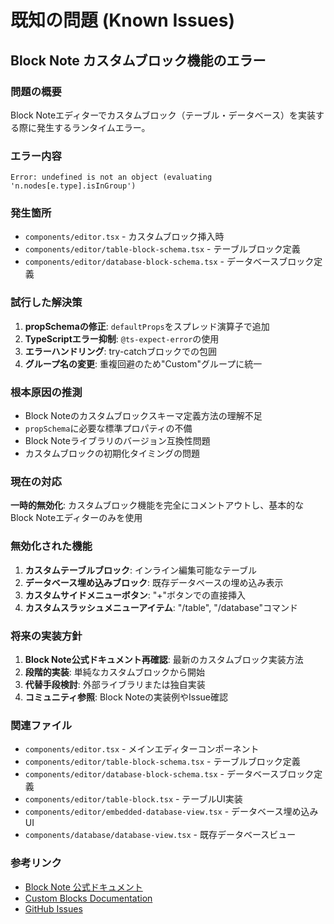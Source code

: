 # 既知の問題 (Known Issues)

## Block Note カスタムブロック機能のエラー

### 問題の概要
Block Noteエディターでカスタムブロック（テーブル・データベース）を実装する際に発生するランタイムエラー。

### エラー内容
```
Error: undefined is not an object (evaluating 'n.nodes[e.type].isInGroup')
```

### 発生箇所
- `components/editor.tsx` - カスタムブロック挿入時
- `components/editor/table-block-schema.tsx` - テーブルブロック定義
- `components/editor/database-block-schema.tsx` - データベースブロック定義

### 試行した解決策
1. **propSchemaの修正**: `defaultProps`をスプレッド演算子で追加
2. **TypeScriptエラー抑制**: `@ts-expect-error`の使用
3. **エラーハンドリング**: try-catchブロックでの包囲
4. **グループ名の変更**: 重複回避のため"Custom"グループに統一

### 根本原因の推測
- Block Noteのカスタムブロックスキーマ定義方法の理解不足
- `propSchema`に必要な標準プロパティの不備
- Block Noteライブラリのバージョン互換性問題
- カスタムブロックの初期化タイミングの問題

### 現在の対応
**一時的無効化**: カスタムブロック機能を完全にコメントアウトし、基本的なBlock Noteエディターのみを使用

### 無効化された機能
1. **カスタムテーブルブロック**: インライン編集可能なテーブル
2. **データベース埋め込みブロック**: 既存データベースの埋め込み表示
3. **カスタムサイドメニューボタン**: "+"ボタンでの直接挿入
4. **カスタムスラッシュメニューアイテム**: "/table", "/database"コマンド

### 将来の実装方針
1. **Block Note公式ドキュメント再確認**: 最新のカスタムブロック実装方法
2. **段階的実装**: 単純なカスタムブロックから開始
3. **代替手段検討**: 外部ライブラリまたは独自実装
4. **コミュニティ参照**: Block Noteの実装例やIssue確認

### 関連ファイル
- `components/editor.tsx` - メインエディターコンポーネント
- `components/editor/table-block-schema.tsx` - テーブルブロック定義
- `components/editor/database-block-schema.tsx` - データベースブロック定義
- `components/editor/table-block.tsx` - テーブルUI実装
- `components/editor/embedded-database-view.tsx` - データベース埋め込みUI
- `components/database/database-view.tsx` - 既存データベースビュー

### 参考リンク
- [Block Note 公式ドキュメント](https://www.blocknotejs.org/)
- [Custom Blocks Documentation](https://www.blocknotejs.org/docs/custom-schemas/custom-blocks)
- [GitHub Issues](https://github.com/TypeCellOS/BlockNote/issues)